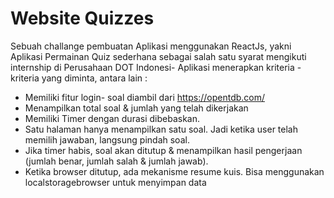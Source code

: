 # Website Quizzes
Sebuah challange pembuatan Aplikasi menggunakan ReactJs, yakni Aplikasi Permainan Quiz sederhana sebagai salah satu syarat mengikuti internship di Perusahaan DOT Indonesi- 
Aplikasi menerapkan kriteria - kriteria yang diminta, antara lain :

- Memiliki fitur login- soal diambil dari https://opentdb.com/
- Menampilkan total soal & jumlah yang telah dikerjakan 
- Memiliki Timer dengan durasi dibebaskan.
- Satu halaman hanya menampilkan satu soal. Jadi ketika user telah memilih jawaban, langsung pindah soal.
- Jika timer habis, soal akan ditutup & menampilkan hasil pengerjaan (jumlah benar, jumlah salah & jumlah jawab).
- Ketika browser ditutup, ada mekanisme resume kuis. Bisa menggunakan localstoragebrowser untuk menyimpan data

